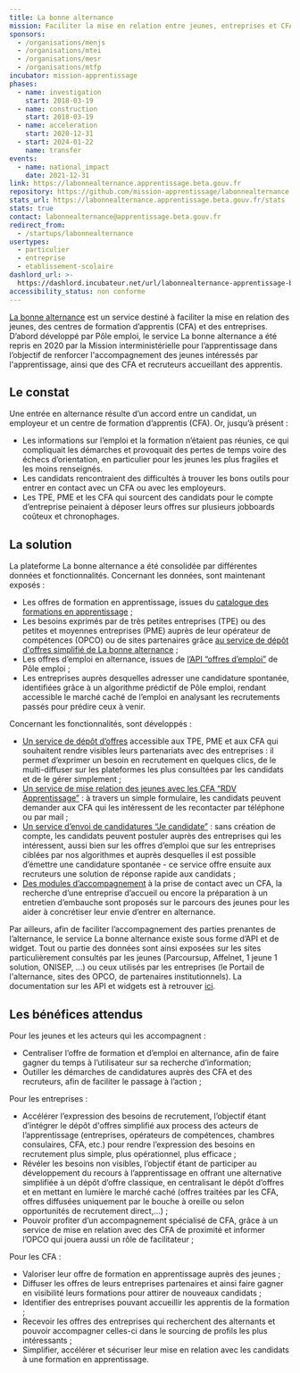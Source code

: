 ```yaml
---
title: La bonne alternance
mission: Faciliter la mise en relation entre jeunes, entreprises et CFA
sponsors:
  - /organisations/menjs
  - /organisations/mtei
  - /organisations/mesr
  - /organisations/mtfp
incubator: mission-apprentissage
phases:
  - name: investigation
    start: 2018-03-19
  - name: construction
    start: 2018-03-19
  - name: acceleration
    start: 2020-12-31
  - start: 2024-01-22
    name: transfer
events:
  - name: national_impact
    date: 2021-12-31
link: https://labonnealternance.apprentissage.beta.gouv.fr
repository: https://github.com/mission-apprentissage/labonnealternance
stats_url: https://labonnealternance.apprentissage.beta.gouv.fr/stats
stats: true
contact: labonnealternance@apprentissage.beta.gouv.fr
redirect_from:
  - /startups/labonnealternance
usertypes:
  - particulier
  - entreprise
  - etablissement-scolaire
dashlord_url: >-
  https://dashlord.incubateur.net/url/labonnealternance-apprentissage-beta-gouv-fr/
accessibility_status: non conforme
---
```

[La bonne alternance](https://labonnealternance.apprentissage.beta.gouv.fr/) est un service destiné à faciliter la mise en relation des jeunes, des centres de formation d’apprentis (CFA) et des entreprises. D’abord développé par Pôle emploi, le service La bonne alternance a été repris en 2020 par la Mission interministérielle pour l’apprentissage dans l’objectif de renforcer l'accompagnement des jeunes intéressés par l'apprentissage, ainsi que des CFA et recruteurs accueillant des apprentis.

## Le constat

Une entrée en alternance résulte d’un accord entre un candidat, un employeur et un centre de formation d’apprentis (CFA). Or, jusqu’à présent :
- Les informations sur l’emploi et la formation n’étaient pas réunies, ce qui compliquait les démarches et provoquait des pertes de temps voire des échecs d’orientation, en particulier pour les jeunes les plus fragiles et les moins renseignés.
- Les candidats rencontraient des difficultés à trouver les bons outils pour entrer en contact avec un CFA ou avec les employeurs.
- Les TPE, PME et les CFA qui sourcent des candidats pour le compte d’entreprise peinaient à déposer leurs offres sur plusieurs jobboards coûteux et chronophages.

## La solution

La plateforme La bonne alternance a été consolidée par différentes données et fonctionnalités. 
Concernant les données, sont maintenant exposés : 
- Les offres de formation en apprentissage, issues du [catalogue des formations en apprentissage](https://catalogue.apprentissage.beta.gouv.fr/) ;
- Les besoins exprimés par de très petites entreprises (TPE) ou des petites et moyennes entreprises (PME) auprès de leur opérateur de compétences (OPCO) ou de sites partenaires grâce [au service de dépôt d'offres simplifié de La bonne alternance](https://labonnealternance.apprentissage.beta.gouv.fr/acces-recruteur) ;
- Les offres d’emploi en alternance, issues de [l’API “offres d’emploi”](https://pole-emploi.io/data/api/offres-emploi) de Pôle emploi ;
- Les entreprises auprès desquelles adresser une candidature spontanée, identifiées grâce à un algorithme prédictif de Pôle emploi, rendant accessible le marché caché de l’emploi en analysant les recrutements passés pour prédire ceux à venir.

Concernant les fonctionnalités, sont développés : 
- [Un service de dépôt d’offres](https://mission-apprentissage.gitbook.io/general/les-services-en-devenir/la-recherche-simultanee-dune-formation-et-dun-emploi-en-apprentissage/matcha) accessible aux TPE, PME et aux CFA qui souhaitent rendre visibles leurs partenariats avec des entreprises : il permet d’exprimer un besoin en recrutement en quelques clics, de le multi-diffuser sur les plateformes les plus consultées par les candidats et de le gérer simplement ;
- [Un service de mise relation des jeunes avec les CFA “RDV Apprentissage”](https://mission-apprentissage.gitbook.io/general/les-services-en-devenir/la-recherche-simultanee-dune-formation-et-dun-emploi-en-apprentissage/prise-de-rendez-vous) : à travers un simple formulaire, les candidats peuvent demander aux CFA qui les intéressent de les recontacter par téléphone ou par mail ;
- [Un service d’envoi de candidatures “Je candidate”](https://mission-apprentissage.gitbook.io/general/les-services-en-devenir/la-recherche-simultanee-dune-formation-et-dun-emploi-en-apprentissage/faciliter-et-simplifier-la-mise-en-relation-entre-candidats-et-entreprises) : sans création de compte, les candidats peuvent postuler auprès des entreprises qui les intéressent, aussi bien sur les offres d’emploi que sur les entreprises ciblées par nos algorithmes et auprès desquelles il est possible d’émettre une candidature spontanée - ce service offre ensuite aux recruteurs une solution de réponse rapide aux candidats ;
- [Des modules d’accompagnement](https://mission-apprentissage.gitbook.io/general/les-services-en-devenir/la-recherche-simultanee-dune-formation-et-dun-emploi-en-apprentissage/accompagner-les-futurs-apprentis) à la prise de contact avec un CFA, la recherche d’une entreprise d’accueil ou encore la préparation à un entretien d’embauche sont proposés sur le parcours des jeunes pour les aider à concrétiser leur envie d’entrer en alternance.

Par ailleurs, afin de faciliter l’accompagnement des parties prenantes de l’alternance, le service La bonne alternance existe sous forme d’API et de widget. Tout ou partie des données sont ainsi exposées sur les sites particulièrement consultés par les jeunes (Parcoursup, Affelnet, 1 jeune 1 solution, ONISEP, ...) ou ceux utilisés par les entreprises (le Portail de l'alternance, sites des OPCO, de partenaires institutionnels). La documentation sur les API et widgets est à retrouver [ici](https://api.gouv.fr/les-api/api-la-bonne-alternance).


## Les bénéfices attendus

Pour les jeunes et les acteurs qui les accompagnent : 
- Centraliser l’offre de formation et d’emploi en alternance, afin de faire gagner du temps à l’utilisateur sur sa recherche d’information;
- Outiller les démarches de candidatures auprès des CFA et des recruteurs, afin de faciliter le passage à l’action ;

Pour les entreprises : 
- Accélérer l’expression des besoins de recrutement, l’objectif étant d’intégrer le dépôt d'offres simplifié aux process des acteurs de l’apprentissage (entreprises, opérateurs de compétences, chambres consulaires, CFA, etc.) pour rendre l’expression des besoins en recrutement plus simple, plus opérationnel, plus efficace ;
- Révéler les besoins non visibles, l’objectif étant de participer au développement du recours à l’apprentissage en offrant une alternative simplifiée à un dépôt d’offre classique, en centralisant le dépôt d’offres et en mettant en lumière le marché caché (offres traitées par les CFA, offres diffusées uniquement par le bouche à oreille ou selon opportunités de recrutement direct,...) ;
- Pouvoir profiter d’un accompagnement spécialisé de CFA, grâce à un service de mise en relation avec des CFA de proximité et informer l’OPCO qui jouera aussi un rôle de facilitateur ;

Pour les CFA :
- Valoriser leur offre de formation en apprentissage auprès des jeunes ;
- Diffuser les offres de leurs entreprises partenaires et ainsi faire gagner en visibilité leurs formations pour attirer de nouveaux candidats ;
- Identifier des entreprises pouvant accueillir les apprentis de la formation ;
- Recevoir les offres des entreprises qui recherchent des alternants et pouvoir accompagner celles-ci dans le sourcing de profils les plus intéressants ;
- Simplifier, accélérer et sécuriser leur mise en relation avec les candidats à une formation en apprentissage.
